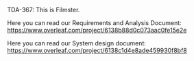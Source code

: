 TDA-367: This is Filmster.

Here you can read our Requirements and Analysis Document:
https://www.overleaf.com/project/6138b88d0c073aac0fe15e2e

Here you can read our System design document: 
https://www.overleaf.com/project/6138c1d4e8ade459930f8bf8
